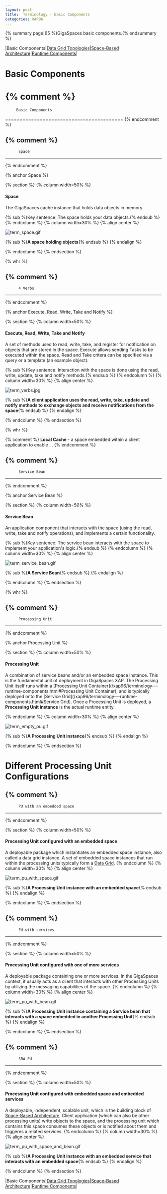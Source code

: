 ```yaml
---
layout: post
title:  Terminology - Basic Components
categories: XAP96
---
```


{% summary page|65 %}GigaSpaces basic components.{% endsummary %}

|Basic Components|[Data Grid Topologies](/xap96/terminology---data-grid-topologies.html)|[Space-Based Architecture](/xap96/terminology---space-based-architecture.html)|[Runtime Components](/xap96/terminology---runtime-components.html)|

# Basic Components

{% comment %}
=========================================

         Basic Components

=========================================
{% endcomment %}

{% comment %}
----------------------------
          Space
----------------------------
{% endcomment %}

{% anchor Space %}

{% section %}
{% column width=50% %}

#### Space

The GigaSpaces cache instance that holds data objects in memory.

{% sub %}Key sentence: The space holds your data objects.{% endsub %}
{% endcolumn %}
{% column width=30% %}
{% align center %}

![term_space.gif](/attachment_files/term_space.gif)

{% sub %}**A space holding objects**{% endsub %}
{% endalign %}

{% endcolumn %}
{% endsection %}

{% whr %}

{% comment %}
----------------------------
          4 Verbs
----------------------------
{% endcomment %}

{% anchor Execute, Read, Write, Take and Notify %}

{% section %}
{% column width=50% %}

#### Execute, Read, Write, Take and Notify

A set of methods used to read, write, take, and register for notification on objects that are stored in the space. Execute allows sending Tasks to be executed within the space. Read and Take critera can be specified via a query or a template (an example object).

{% sub %}Key sentence: Interaction with the space is done using the read, write, update, take and notify methods.{% endsub %}
{% endcolumn %}
{% column width=30% %}
{% align center %}

![term_verbs.jpg](/attachment_files/term_verbs.jpg)

{% sub %}**A client application uses the read, write, take, update and notify methods to exchange objects and receive notifications from the space**{% endsub %}
{% endalign %}

{% endcolumn %}
{% endsection %}

{% whr %}

{% comment %}
**Local Cache** - a space embedded within a client application to enable ...
{% endcomment %}

{% comment %}
----------------------------
          Service Bean
----------------------------
{% endcomment %}

{% anchor Service Bean %}

{% section %}
{% column width=50% %}

#### Service Bean

An application component that interacts with the space (using the read, write, take and notify operations), and implements a certain functionality.

{% sub %}Key sentence: The service bean interacts with the space to implement your application's logic.{% endsub %}
{% endcolumn %}
{% column width=30% %}
{% align center %}

![term_service_bean.gif](/attachment_files/term_service_bean.gif)

{% sub %}**A Service Bean**{% endsub %}
{% endalign %}

{% endcolumn %}
{% endsection %}

{% whr %}

{% comment %}
----------------------------
          Processing Unit
----------------------------
{% endcomment %}

{% anchor Processing Unit %}

{% section %}
{% column width=50% %}

#### Processing Unit

A combination of service beans and/or an embedded space instance. This is the fundamental unit of deployment in GigaSpaces XAP. The Processing Unit itself runs within a [Processing Unit Container](/xap96/terminology---runtime-components.html#Processing Unit Container), and is typically deployed onto the [Service Grid](/xap96/terminology---runtime-components.html#Service Grid). Once a Processing Unit is deployed, a **Processing Unit instance** is the actual runtime entity.

{% endcolumn %}
{% column width=30% %}
{% align center %}

![term_empty_pu.gif](/attachment_files/term_empty_pu.gif)

{% sub %}**A Processing Unit instance**{% endsub %}
{% endalign %}

{% endcolumn %}
{% endsection %}

# Different Processing Unit Configurations

{% comment %}
----------------------------
          PU with an embedded space
----------------------------
{% endcomment %}

{% section %}
{% column width=50% %}

#### Processing Unit configured with an embedded space

A deployable package which instantiates an embedded space instance, also called a data grid instance. A set of embedded space instances that run within the processing units typically form a [Data Grid](/xap96/terminology---data-grid-topologies.html).
{% endcolumn %}
{% column width=30% %}
{% align center %}

![term_pu_with_space.gif](/attachment_files/term_pu_with_space.gif)

{% sub %}**A Processing Unit instance with an embedded space**{% endsub %}
{% endalign %}

{% endcolumn %}
{% endsection %}

{% comment %}
----------------------------
          PU with services
----------------------------
{% endcomment %}

{% section %}
{% column width=50% %}

#### Processing Unit configured with one of more services

A deployable package containing one or more services. In the GigaSpaces context, it usually acts as a client that interacts with other Processing Units by utilizing the messaging capabilities of the space.
{% endcolumn %}
{% column width=30% %}
{% align center %}

![term_pu_with_bean.gif](/attachment_files/term_pu_with_bean.gif)

{% sub %}**A Processing Unit instance containing a Service bean that interacts with a space embedded in another Processing Unit**{% endsub %}
{% endalign %}

{% endcolumn %}
{% endsection %}

{% comment %}
----------------------------
          SBA PU
----------------------------
{% endcomment %}

{% section %}
{% column width=50% %}

#### Processing Unit configured with embedded space and embedded services

A deployable, independent, scalable unit, which is the building block of [Space-Based Architecture](/xap96/terminology---space-based-architecture.html).
Client application (which can also be other processing units) write objects to the space, and the processing unit which contains this space consumes these objects or is notified about them and triggeres a related services.
{% endcolumn %}
{% column width=30% %}
{% align center %}

![term_pu_with_space_and_bean.gif](/attachment_files/term_pu_with_space_and_bean.gif)

{% sub %}**A Processing Unit instance with an embedded service that interacts with an embedded space**{% endsub %}
{% endalign %}

{% endcolumn %}
{% endsection %}

|Basic Components|[Data Grid Topologies](/xap96/terminology---data-grid-topologies.html)|[Space-Based Architecture](/xap96/terminology---space-based-architecture.html)|[Runtime Components](/xap96/terminology---runtime-components.html)|
